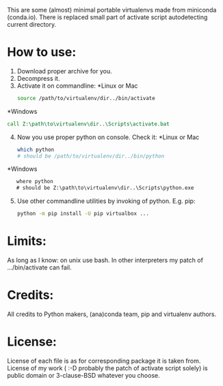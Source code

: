 This are some (almost) minimal portable virtualenvs made from miniconda
(conda.io). There is replaced small part of activate script autodetecting
current directory.

How to use:
===========
1. Download proper archive for you.
2. Decompress it.
3. Activate it on commandline:
  *Linux or Mac
   ```bash
   source /path/to/virtualenv/dir../bin/activate
   ```
  *Windows
   ```bat
   call Z:\path\to\virtualenv\dir..\Scripts\activate.bat
   ```
4. Now you use proper python on console. Check it:
  *Linux or Mac
   ```bash
   which python
   # should be /path/to/virtualenv/dir../bin/python
   ```
  *Windows
```bat
   where python
   # should be Z:\path\to\virtualenv\dir..\Scripts\python.exe
   ```
5. Use other commandline utilities by invoking of python. E.g. pip:
   ```bash
   python -m pip install -U pip virtualbox ...
   ```

Limits:
=======
As long as I know: on unix use bash. In other interpreters my patch of .../bin/activate can fail.

Credits:
========
All credits to Python makers, (ana)conda team, pip and virtualenv authors.

License:
========
License of each file is as for corresponding package it is taken from.
License of my work ( :-D probably the patch of activate script solely) is public domain or 3-clause-BSD whatever you choose.

